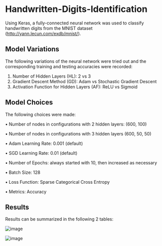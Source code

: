 # Handwritten-Digits-Identification

Using Keras, a fully-connected neural network was used to classify handwritten digits from the MNIST dataset (http://yann.lecun.com/exdb/mnist/). 

## Model Variations
The following variations of the neural network were tried out and the corresponding training and testing accuracies were recorded:
1. Number of Hidden Layers (HL): 2 vs 3
2. Gradient Descent Method (GD): Adam vs Stochastic Gradient Descent
3. Activation Function for Hidden Layers (AF): ReLU vs Sigmoid

## Model Choices
The following choices were made:

• Number of nodes in configurations with 2 hidden layers: (600, 100)

• Number of nodes in configurations with 3 hidden layers (600, 50, 50)

• Adam Learning Rate: 0.001 (default)

• SGD Learning Rate: 0.01 (default)

• Number of Epochs: always started with 10, then increased as necessary

• Batch Size: 128

• Loss Function: Sparse Categorical Cross Entropy

• Metrics: Accuracy 

## Results
Results can be summarized in the following 2 tables:

![image](https://user-images.githubusercontent.com/25527107/193187820-10f671a4-e0c1-4f06-8cbf-22e100d1d699.png)

![image](https://user-images.githubusercontent.com/25527107/193187848-78dcd580-2cdf-4426-ab32-ed9c55d4e9da.png)
